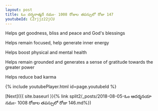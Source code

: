 ```yaml
---
layout: post
title: ఓం దర్శనాత్మనే నమః- 1008 రోజుల తపస్సులో రోజు 147
youtubeId: CZrjjz22jCU
---
```

 
 
Helps get goodness, bliss and peace and God's blessings
 
Helps remain focused, help generate inner energy 
 
Helps boost physical and mental health 
 
Helps remain grounded and generates a sense of gratitude towards the greater power 
 
Helps reduce bad karma
 
 
 
 


{% include youtubePlayer.html id=page.youtubeId %}
 
[Next]({{ site.baseurl }}{% link  split2/_posts/2018-08-05-ఓం ఆదర్శనయా నమః- 1008 రోజుల తపస్సులో రోజు 146.md%})
 
